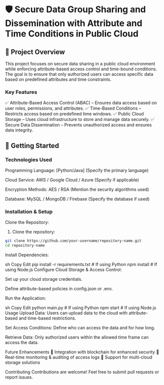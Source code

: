 # 🛡️ Secure Data Group Sharing and Dissemination with Attribute and Time Conditions in Public Cloud

##  📂 Project Overview
This project focuses on secure data sharing in a public cloud environment while enforcing attribute-based access control and time-bound conditions. The goal is to ensure that only authorized users can access specific data based on predefined attributes and time constraints.

### Key Features
✅ Attribute-Based Access Control (ABAC) – Ensures data access based on user roles, permissions, and attributes.
✅ Time-Based Conditions – Restricts access based on predefined time windows.
✅ Public Cloud Storage – Uses cloud infrastructure to store and manage data securely.
✅ Secure Data Dissemination – Prevents unauthorized access and ensures data integrity.

## 🚀 Getting Started
### Technologies Used
Programming Language: [Python/Java] (Specify the primary language)

Cloud Service: AWS / Google Cloud / Azure (Specify if applicable)

Encryption Methods: AES / RSA (Mention the security algorithms used)

Database: MySQL / MongoDB / Firebase (Specify the database if used)

### Installation & Setup
Clone the Repository:

1. Clone the repository:
  ```bash 
  git clone https://github.com/your-username/repository-name.git
  cd repository-name
  ```

Install Dependencies:

sh
Copy
Edit
pip install -r requirements.txt  # If using Python
npm install  # If using Node.js
Configure Cloud Storage & Access Control:

Set up your cloud storage credentials.

Define attribute-based policies in config.json or .env.

Run the Application:

sh
Copy
Edit
python main.py  # If using Python
npm start  # If using Node.js
Usage
Upload Data: Users can upload data to the cloud with attribute-based and time-based restrictions.

Set Access Conditions: Define who can access the data and for how long.

Retrieve Data: Only authorized users within the allowed time frame can access the data.

Future Enhancements
🔹 Integration with blockchain for enhanced security
🔹 Real-time monitoring & auditing of access logs
🔹 Support for multi-cloud storage solutions

Contributing
Contributions are welcome! Feel free to submit pull requests or report issues.
